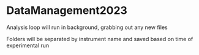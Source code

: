 # DataManagement2023

Analysis loop will run in background, grabbing out any new files

Folders will be separated by instrument name and saved based on time of experimental run